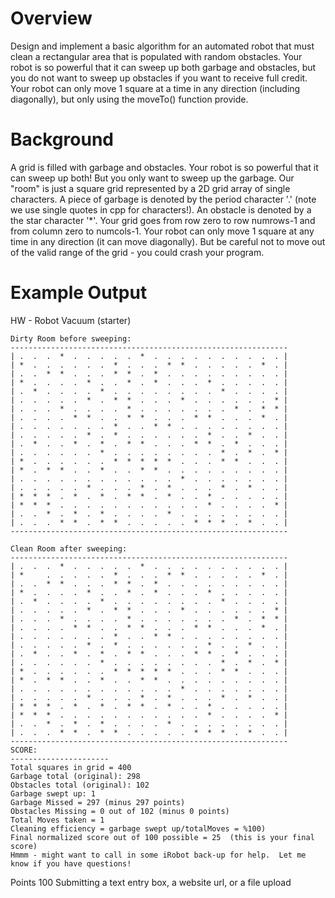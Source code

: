 
# Overview
Design and implement a basic algorithm for an automated robot that must clean a rectangular area that is populated with random obstacles.  Your robot is so powerful that it can sweep up both garbage and obstacles, but you do not want to sweep up obstacles if you want to receive full credit.  Your robot can only move 1  square at a time in any direction (including diagonally), but only using the moveTo() function provide.



# Background
A grid is filled with garbage and obstacles.  Your robot is so powerful that it can sweep up both!  But you only want to sweep up the garbage.  Our "room" is just a square grid represented by a 2D grid array of single characters.  A piece of garbage is denoted by the period character '.'  (note we use single quotes in cpp for characters!).  An obstacle is denoted by a the star character '*'.   Your grid goes from row zero to row numrows-1 and from column zero to numcols-1.  Your robot can only move 1 square at any time in any direction (it can move diagonally).  But be careful not to move out of the valid range of the grid - you could crash your program.

 
# Example Output
HW - Robot Vacuum (starter)
```
Dirty Room before sweeping:
--------------------------------------------------------------
| .  .  .  *  .  .  .  .  .  *  .  .  .  .  .  .  .  .  .  . |
| *  .  .  .  .  .  .  *  .  .  .  *  *  .  .  .  .  .  *  . |
| .  .  *  *  .  .  .  *  *  .  *  .  .  .  .  .  .  .  .  . |
| *  .  .  .  .  *  .  .  *  .  *  .  .  .  *  .  .  .  .  . |
| .  *  .  .  .  .  *  .  .  .  .  .  .  .  .  *  .  .  .  . |
| .  .  .  .  .  *  .  *  *  .  .  .  *  .  .  .  .  .  .  * |
| .  .  .  *  .  .  .  .  *  .  .  .  .  .  .  .  *  .  *  * |
| .  .  .  .  *  *  .  .  *  *  .  .  .  *  *  .  .  .  *  . |
| .  .  .  .  .  .  .  *  .  .  *  *  .  .  .  .  .  .  .  . |
| .  .  .  .  .  *  .  *  .  .  .  .  .  .  *  .  .  *  .  . |
| .  *  .  .  *  .  *  .  *  *  .  .  .  *  *  .  *  .  .  . |
| .  .  .  .  .  .  *  .  .  .  .  .  .  .  .  *  .  *  .  * |
| *  .  .  .  .  .  .  *  *  *  *  *  .  .  .  *  *  .  .  . |
| *  .  *  *  .  .  *  .  .  *  *  .  .  .  .  .  .  .  .  . |
| .  .  .  .  .  .  .  .  .  .  .  .  *  .  .  .  .  .  .  . |
| .  .  .  .  .  *  .  .  .  *  .  *  .  .  .  *  .  *  .  . |
| *  *  *  .  *  .  *  .  *  *  .  *  .  .  *  .  .  .  .  . |
| *  *  *  .  .  .  .  .  .  .  .  .  .  .  *  .  .  .  .  * |
| .  .  *  .  *  .  *  .  .  .  .  *  .  .  .  .  .  .  .  . |
| .  .  .  *  *  .  *  *  .  .  .  .  .  *  *  *  .  *  .  . |
--------------------------------------------------------------

Clean Room after sweeping:
--------------------------------------------------------------
| .  .  .  *  .  .  .  .  .  *  .  .  .  .  .  .  .  .  .  . |
| *     .  .  .  .  .  *  .  .  .  *  *  .  .  .  .  .  *  . |
| .  .  *  *  .  .  .  *  *  .  *  .  .  .  .  .  .  .  .  . |
| *  .  .  .  .  *  .  .  *  .  *  .  .  .  *  .  .  .  .  . |
| .  *  .  .  .  .  *  .  .  .  .  .  .  .  .  *  .  .  .  . |
| .  .  .  .  .  *  .  *  *  .  .  .  *  .  .  .  .  .  .  * |
| .  .  .  *  .  .  .  .  *  .  .  .  .  .  .  .  *  .  *  * |
| .  .  .  .  *  *  .  .  *  *  .  .  .  *  *  .  .  .  *  . |
| .  .  .  .  .  .  .  *  .  .  *  *  .  .  .  .  .  .  .  . |
| .  .  .  .  .  *  .  *  .  .  .  .  .  .  *  .  .  *  .  . |
| .  *  .  .  *  .  *  .  *  *  .  .  .  *  *  .  *  .  .  . |
| .  .  .  .  .  .  *  .  .  .  .  .  .  .  .  *  .  *  .  * |
| *  .  .  .  .  .  .  *  *  *  *  *  .  .  .  *  *  .  .  . |
| *  .  *  *  .  .  *  .  .  *  *  .  .  .  .  .  .  .  .  . |
| .  .  .  .  .  .  .  .  .  .  .  .  *  .  .  .  .  .  .  . |
| .  .  .  .  .  *  .  .  .  *  .  *  .  .  .  *  .  *  .  . |
| *  *  *  .  *  .  *  .  *  *  .  *  .  .  *  .  .  .  .  . |
| *  *  *  .  .  .  .  .  .  .  .  .  .  .  *  .  .  .  .  * |
| .  .  *  .  *  .  *  .  .  .  .  *  .  .  .  .  .  .  .  . |
| .  .  .  *  *  .  *  *  .  .  .  .  .  *  *  *  .  *  .  . |
--------------------------------------------------------------
SCORE:
----------------------
Total squares in grid = 400
Garbage total (original): 298
Obstacles total (original): 102
Garbage swept up: 1
Garbage Missed = 297 (minus 297 points)
Obstacles Missing = 0 out of 102 (minus 0 points)
Total Moves taken = 1
Cleaning efficiency = garbage swept up/totalMoves = %100)
Final normalized score out of 100 possible = 25  (this is your final score)
Hmmm - might want to call in some iRobot back-up for help.  Let me know if you have questions!

```


 

 


Points
100
Submitting
a text entry box, a website url, or a file upload
